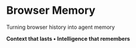 # Browser Memory
Turning browser history into agent memory
<p align="left">
  <strong>Context that lasts • Intelligence that remembers</strong>
</p>
